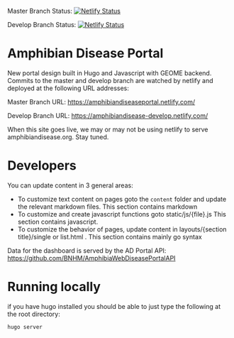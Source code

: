 
Master Branch Status: [![Netlify Status](https://api.netlify.com/api/v1/badges/23d9985e-54ca-4f1e-9acb-72998d516f11/deploy-status)](https://app.netlify.com/sites/amphibiandiseaseportal/deploys)

Develop Branch Status: [![Netlify Status](https://api.netlify.com/api/v1/badges/b68a24b3-fd2d-4499-adf0-4917402d68e7/deploy-status)](https://app.netlify.com/sites/amphibiandisease-develop/deploys)


# Amphibian Disease Portal

New portal design built in Hugo and Javascript with GEOME backend.  Commits to the master and develop branch are watched by netlify and deployed at the following URL addresses:

Master Branch URL: https://amphibiandiseaseportal.netlify.com/

Develop Branch URL: https://amphibiandisease-develop.netlify.com/

When this site goes live, we may or may not be using netlify to serve amphibiandisease.org.  Stay tuned.

# Developers

You can update content in 3 general areas:

 * To customize text content on pages goto the ```content``` folder and update the relevant markdown files. This section contains markdown
 * To customize and create javascript functions goto static/js/{file}.js   This section contains javascript.
 * To customize the behavior of pages, update content in layouts/{section title}/single or list.html . This section contains mainly go syntax
 
Data for the dashboard is served by the AD Portal API: https://github.com/BNHM/AmphibiaWebDiseasePortalAPI

# Running locally
if you have hugo installed you should be able to just type the following at the root directory:

```
hugo server
```
